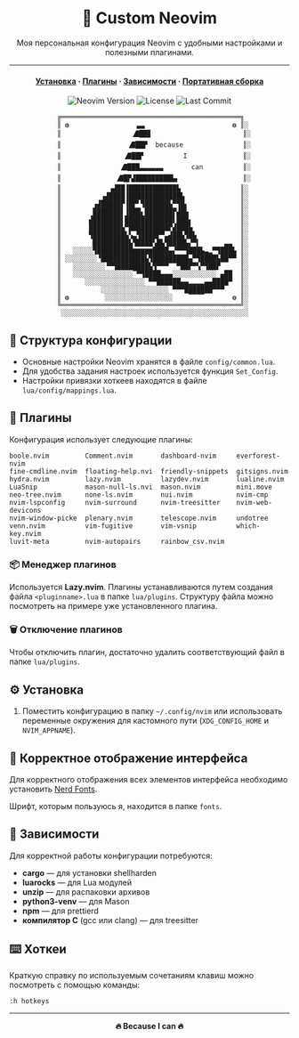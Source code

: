 
<div align="center">
  <h1>🚀 Custom Neovim</h1>
  <p>Моя персональная конфигурация Neovim с удобными настройками и полезными плагинами.</p>
</div>

<hr>

<h4 align="center">
  <a href="#установка">Установка</a>
  ·
  <a href="#плагины">Плагины</a>
  ·
  <a href="#зависимости">Зависимости</a>
  ·
  <a href="#портативная-сборка">Портативная сборка</a>
</h4>

<div align="center"><p>
    <img alt="Neovim Version" src="https://img.shields.io/badge/Neovim-0.10.1-blueviolet?style=for-the-badge&logo=neovim" />
    <img alt="License" src="https://img.shields.io/github/license/daydve/nvim?style=for-the-badge&logo=open-source-initiative&color=green" />
    <img alt="Last Commit" src="https://img.shields.io/github/last-commit/daydve/nvim?style=for-the-badge&logo=git&color=yellow" />
</p></div>

```
			╔═════════════════════════════════════════════╗ 
			║ ◍                 ▃▃                      ◍ ║░
			║                  🭅██▊                       ║░
			║                 🭅██▛  because               ║░
			║                🭅██▛          I              ║░
			║               🭅███▃▃▃▃▃▃       can          ║░
			║              🭅█▛▟█████████▙▖                ║░
			║            ▗▟██▐████████████▙               ║░
			║          ▗▟████▐█████████████▙              ║░
			║        ▗▟█████▛▐█▛▘▜██████▙▀▜█▖             ║░
			║        ███████▌▐███▖███████▛▟█▙             ║░
			║       ▟███████▌████████████▌███▖            ║░
			║       ████████▙▀██████████▛▟███▙            ║░
			║       ▜████████▙▚▃▜████▛▀▃▟██▙▜█▙           ║░
			║       ▕█████████▙▜████▚█▙▜████▙▞▀▍      ▃▃  ║░
			║   ░░░░░▜█████████▆▆▆▆▆████▄▞▀▀▜███▙▃▂▀▜███▙ ║░
			║ ░░░░░░░░▝███████████▙▜█████████▄▀▜████▙██▀▀ ║░
			║   ░░░░░░░░▝▀▜████████▙▜▀▀▀▔▔▀██▛▀▚▀▜██▛     ║░
			║   ░░░░░░░░░░░░░░░▔▀▜████▄▄▄░░░░░░░░░░░ ▄██  ║░
			║      ░░░░░░░░░░░░░░░ ▀▀██████▄▄▂▂▂▂▄▄████▀  ║░
			║          ░░░░░░░░░░░░░░░░░ ▀▀▀███████▀▀▀    ║░
			║ ◍         ░░░░░░░░░░░░░░░░░    ▔▔▔▔       ◍ ║░
			╚═════════════════════════════════════════════╝░
			 ░░░░░░░░░░░░░░░░░░░░░░░░░░░░░░░░░░░░░░░░░░░░░░░
```

## 📁 Структура конфигурации

- Основные настройки Neovim хранятся в файле `config/common.lua`.
- Для удобства задания настроек используется функция `Set_Config`.
- Настройки привязки хоткеев находятся в файле `lua/config/mappings.lua`.

## 🔌 Плагины

Конфигурация использует следующие плагины:

	boole.nvim         Comment.nvim       dashboard-nvim     everforest-nvim
	fine-cmdline.nvim  floating-help.nvi  friendly-snippets  gitsigns.nvim
	hydra.nvim         lazy.nvim          lazydev.nvim       lualine.nvim
	LuaSnip            mason-null-ls.nvi  mason.nvim         mini.move
	neo-tree.nvim      none-ls.nvim       nui.nvim           nvim-cmp
	nvim-lspconfig     nvim-surround      nvim-treesitter    nvim-web-devicons
	nvim-window-picke  plenary.nvim       telescope.nvim     undotree
	venn.nvim          vim-fugitive       vim-vsnip          which-key.nvim
	luvit-meta         nvim-autopairs     rainbow_csv.nvim   
	

### 📦 Менеджер плагинов

Используется **Lazy.nvim**. Плагины устанавливаются путем создания файла `<pluginname>.lua` в папке `lua/plugins`. 
Структуру файла можно посмотреть на примере уже установленного плагина.

### 🗑️ Отключение плагинов

Чтобы отключить плагин, достаточно удалить соответствующий файл в папке `lua/plugins`.

## ⚙️ Установка

1. Поместить конфигурацию в папку `~/.config/nvim` или использовать переменные окружения для кастомного пути (`XDG_CONFIG_HOME` и `NVIM_APPNAME`).

## 🎨 Корректное отображение интерфейса


Для корректного отображения всех элементов интерфейса необходимо установить [Nerd Fonts](https://www.nerdfonts.com).

Шрифт, которым пользуюсь я, находится в папке `fonts`.

## 📌 Зависимости

Для корректной работы конфигурации потребуются:

- **cargo** — для установки shellharden
- **luarocks** — для Lua модулей
- **unzip** — для распаковки архивов
- **python3-venv** — для Mason
- **npm** — для prettierd
- **компилятор C** (gcc или clang) — для treesitter

## ⌨️ Хоткеи

Краткую справку по используемым сочетаниям клавиш можно посмотреть с помощью команды:

```
:h hotkeys
```

---

<div align="center">
    <b>🔥 Because I can 🔥</b>
</div>
